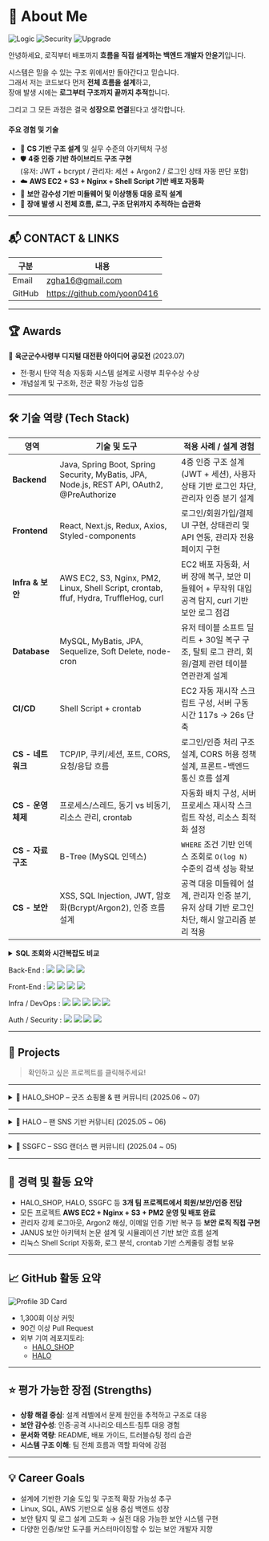 # 👋 About Me

![Logic](https://img.shields.io/badge/System_Logic-ON-blue?style=flat-square)
![Security](https://img.shields.io/badge/Security-HIGH-critical?style=flat-square)
![Upgrade](https://img.shields.io/badge/Growth-Daily-success?style=flat-square)

안녕하세요, 로직부터 배포까지 **흐름을 직접 설계하는 백엔드 개발자 안윤기**입니다.

시스템은 믿을 수 있는 구조 위에서만 돌아간다고 믿습니다.  
그래서 저는 코드보다 먼저 **전체 흐름을 설계**하고,  
장애 발생 시에는 **로그부터 구조까지 끝까지 추적**합니다.

그리고 그 모든 과정은 결국 **성장으로 연결**된다고 생각합니다.


####  주요 경험 및 기술

- 🌱 **CS 기반 구조 설계** 및 실무 수준의 아키텍처 구성  
- 🛡️ **4중 인증 기반 하이브리드 구조 구현**  
  (유저: JWT + bcrypt / 관리자: 세션 + Argon2 / 로그인 상태 자동 판단 포함)  
- ☁️ **AWS EC2 + S3 + Nginx + Shell Script 기반 배포 자동화**  
- 🔐 **보안 감수성 기반 미들웨어 및 이상행동 대응 로직 설계**  
- 🧠 **장애 발생 시 전체 흐름, 로그, 구조 단위까지 추적하는 습관화**


---

## 📬 CONTACT & LINKS

| 구분 | 내용 |
|------|------|
| Email | zgha16@gmail.com |
| GitHub | https://github.com/yoon0416 |

---

## 🏆 Awards

🥇 **육군군수사령부 디지털 대전환 아이디어 공모전** (2023.07)  
- 전·평시 탄약 적송 자동화 시스템 설계로 사령부 최우수상 수상  
- 개념설계 및 구조화, 전군 확장 가능성 입증  

---

## 🛠 기술 역량 (Tech Stack)

| 영역             | 기술 및 도구                                                                                    | 적용 사례 / 설계 경험                                                  |
| -------------- | ------------------------------------------------------------------------------------------ | -------------------------------------------------------------- |
| **Backend**    | Java, Spring Boot, Spring Security, MyBatis, JPA, Node.js, REST API, OAuth2, @PreAuthorize | 4중 인증 구조 설계 (JWT + 세션), 사용자 상태 기반 로그인 차단, 관리자 인증 분기 설계         |
| **Frontend**   | React, Next.js, Redux, Axios, Styled-components                                            | 로그인/회원가입/결제 UI 구현, 상태관리 및 API 연동, 관리자 전용 페이지 구현                |
| **Infra & 보안** | AWS EC2, S3, Nginx, PM2, Linux, Shell Script, crontab, ffuf, Hydra, TruffleHog, curl       | EC2 배포 자동화, 서버 장애 복구, 보안 미들웨어 + 무작위 대입 공격 탐지, curl 기반 보안 로그 점검 |
| **Database**   | MySQL, MyBatis, JPA, Sequelize, Soft Delete, node-cron                                     | 유저 테이블 소프트 딜리트 + 30일 복구 구조, 탈퇴 로그 관리, 회원/결제 관련 테이블 연관관계 설계     |
| **CI/CD**      | Shell Script + crontab                                                                     | EC2 자동 재시작 스크립트 구성, 서버 구동 시간 117s → 26s 단축                     |
| **CS - 네트워크**  | TCP/IP, 쿠키/세션, 포트, CORS, 요청/응답 흐름                                                          | 로그인/인증 처리 구조 설계, CORS 허용 정책 설계, 프론트-백엔드 통신 흐름 설계               |
| **CS - 운영체제**  | 프로세스/스레드, 동기 vs 비동기, 리소스 관리, crontab                                                       | 자동화 배치 구성, 서버 프로세스 재시작 스크립트 작성, 리소스 최적화 설정                     |
| **CS - 자료구조** | B-Tree (MySQL 인덱스) | `WHERE` 조건 기반 인덱스 조회로 `O(log N)` 수준의 검색 성능 확보 |
| **CS - 보안**    | XSS, SQL Injection, JWT, 암호화(Bcrypt/Argon2), 인증 흐름 설계                                      | 공격 대응 미들웨어 설계, 관리자 인증 분기, 유저 상태 기반 로그인 차단, 해시 알고리즘 분리 적용       |

<details>
<summary><strong>SQL 조회와 시간복잡도 비교</strong></summary>

<br>

| 항목                | 네가 실제 사용한 쿼리                         | 설명                                                                 | 시간복잡도   |
|---------------------|----------------------------------------------|----------------------------------------------------------------------|--------------|
| WHERE 조건 검색      | `SELECT * FROM account WHERE email = ?`      | `email`에 인덱스가 있으면 MySQL은 **B-Tree** 구조로 탐색 시작              | `O(log N)`   |
| Primary Key 조회     | `SELECT * FROM account WHERE id = ?`         | PK 컬럼은 기본적으로 인덱스가 걸림 → 빠른 탐색 가능                            | `O(log N)`   |
| 정렬 없이 전체 탐색 | `SELECT * FROM account`                      | 인덱스를 사용하지 않고 전체 테이블을 순차 탐색 (Full Table Scan)         | `O(N)`       |

- 🔍 B-Tree 인덱스란?
  - MySQL(InnoDB)의 기본 인덱스 구조.
  - 균형 잡힌 트리 구조로 되어 있어서, 검색 시 루트 노드 → 중간 노드 → 리프 노드까지 타고 내려가며 빠르게 탐색 가능.
  - 정렬된 상태로 저장되며, 범위 조건 검색에도 유리.
  - 평균 시간복잡도는 O(log N).

- ❗ 인덱스가 없다면?
  - SELECT * FROM account처럼 인덱스를 타지 않으면, 테이블 처음부터 끝까지 한 줄씩 확인하는 선형 탐색이 됨.
  - 이 경우 시간복잡도는 O(N), 즉 데이터가 많아질수록 성능 급하락.

#### 사용예시

| 사용 맥락        | 쿼리 예시                                   | 설명                  |
| ------------ | --------------------------------------- | ------------------- |
| 🔐 로그인 처리    | `SELECT * FROM account WHERE email = ?` | 이메일 인덱스 기반 빠른 탐색 사용 |
| 👤 관리자 상세 조회 | `SELECT * FROM account WHERE id = ?`    | PK 탐색으로 즉시 조회 가능    |


</details>



Back-End : <img src="https://img.shields.io/badge/SpringBoot-6DB33F?style=flat&logo=springboot&logoColor=white"/> <img src="https://img.shields.io/badge/Java-007396?style=flat&logo=openjdk&logoColor=white"/> <img src="https://img.shields.io/badge/MyBatis-000000?style=flat&logo=apache&logoColor=white"/> <img src="https://img.shields.io/badge/JPA-59666C?style=flat&logo=hibernate&logoColor=white"/>

Front-End : <img src="https://img.shields.io/badge/React-61DAFB?style=flat&logo=react&logoColor=black"/> <img src="https://img.shields.io/badge/Next.js-000000?style=flat&logo=nextdotjs&logoColor=white"/> <img src="https://img.shields.io/badge/Redux-764ABC?style=flat&logo=redux&logoColor=white"/> <img src="https://img.shields.io/badge/Axios-5A29E4?style=flat&logo=axios&logoColor=white"/>

Infra / DevOps : <img src="https://img.shields.io/badge/AWS EC2-FF9900?style=flat&logo=amazonaws&logoColor=white"/> <img src="https://img.shields.io/badge/AWS S3-569A31?style=flat&logo=amazonaws&logoColor=white"/> <img src="https://img.shields.io/badge/Linux-FCC624?style=flat&logo=linux&logoColor=black"/> <img src="https://img.shields.io/badge/Shell Script-4EAA25?style=flat&logo=gnubash&logoColor=white"/> <img src="https://img.shields.io/badge/Nginx-009639?style=flat&logo=nginx&logoColor=white"/>

Auth / Security : <img src="https://img.shields.io/badge/JWT-000000?style=flat&logo=jsonwebtokens&logoColor=white"/> <img src="https://img.shields.io/badge/Bcrypt-121212?style=flat&logo=security&logoColor=white"/> <img src="https://img.shields.io/badge/Argon2-33AADD?style=flat&logo=veracrypt&logoColor=white"/> <img src="https://img.shields.io/badge/Security Testing Tools-000000?style=flat&logo=kali-linux&logoColor=white"/>

---

## 📌 Projects
> 확인하고 싶은 프로젝트를 클릭해주세요!

---

<details>
<summary>🔹 HALO_SHOP – 굿즈 쇼핑몰 & 팬 커뮤니티 (2025.06 ~ 07)</summary>

**담당:** 회원/보안/인증 시스템 전담, EC2 인프라 구성, 자동 배포, 트러블슈팅 및 문서화  

### 🧰 사용기술

| 영역     | 기술 |
|----------|------|
| Frontend | React, Next.js, Redux, Styled-components, SockJS, StompJS, Recharts, Axios |
| Backend  | Spring Boot, Java 11, MyBatis, JPA, Spring Security, OAuth2, WebSocket |
| Infra    | AWS EC2, S3, Nginx, PM2, Shell Script, crontab |
| DB       | MySQL 8.x (Soft Delete, backup table, node-cron 기반 스케줄링) |
| 보안도구 | Hydra, ffuf, TruffleHog, curl, Nikto 등 |

### 📌 주요 기능

- 4중 인증 구조 (JWT + bcrypt / 세션 + Argon2)
- 관리자 권한 분기 및 세션 강제 종료 기능
- 보안 미들웨어로 XSS, SQL Injection, 빠른 요청 차단
- Shell Script 기반 자동 배포 (117s → 26s 단축)
- 실전 보안 도구(ffuf, Hydra 등) 기반 공격 대응 구조 설계

### 🔧 주요 트러블슈팅

- 요청 폭주 → rate limiter + IP 차단
- UTC 시간 설정 → `-Duser.timezone=Asia/Seoul`
- 프론트 비효율적 빌드 반복 → 조건 분기 + 병렬 실행 최적화

### 🤝 협업 및 회고

- 역할 분담 기반 개발 및 문서화 주도 (API 명세서, ERD 등)
- 피드백 기반 응답 포맷 통일 (isAdmin, role)
- 회의록/협업 툴 기반 커뮤니케이션 능동적 참여

### 🔗 링크

- [GitHub](https://github.com/joyulbi/HALO_SHOP)  
- [배포](http://43.202.189.108/)  
- [시연 영상](https://www.youtube.com/watch?v=Xm-JVtveUPE)

</details>

---

<details>
<summary>🔹 HALO – 팬 SNS 기반 커뮤니티 (2025.05 ~ 06)</summary>

**담당:** 회원/인증/결제 시스템, 상태 차단, 이메일 인증, EC2 배포 및 리버스 프록시 구성

### 🧰 사용기술

| 영역     | 기술 |
|----------|------|
| Frontend | React, Redux, Axios |
| Backend  | Node.js, Express, Passport, bcrypt, Nodemailer |
| Infra    | AWS EC2, PM2, Nginx |
| DB       | MySQL 8.x (Soft Delete, deleted_users 테이블) |
| 보안기반 | 이메일 인증, 상태 기반 로그인 차단, 관리자 권한 분기(role 기반) |

### 📌 주요 기능

- 세션 기반 인증 (`passport-local`), bcrypt 해싱
- 탈퇴/정지/휴면 계정 차단
- 이메일 인증 기반 임시 비밀번호 발급 및 복구
- 카카오페이 결제 시스템 구현 및 멤버십 등급 반영
- 관리자 role 기반 접근 제한 미들웨어 설계

### 🔧 트러블슈팅

- Soft delete 계정 정리 누락 → node-cron 기반 자동 제거 구현
- FK 제약으로 인한 삭제 실패 → 트랜잭션 + CASCADE 처리

### 🔗 링크

- [GitHub](https://github.com/IN-P/HALO)

</details>

---

<details>
<summary>🔹 SSGFC – SSG 랜더스 팬 커뮤니티 (2025.04 ~ 05)</summary>

**담당:** 인증/보안/로그 시스템, 관리자 기능, 크롤링, 외부 API 연동, 트러블슈팅 및 보안 문서화

### 🧰 사용기술

| 영역     | 기술 |
|----------|------|
| Frontend | Thymeleaf, Bootstrap, JavaScript |
| Backend  | Java 11, Spring Boot 2.7.14, Spring Security, JPA |
| DB       | MySQL 8.0 |
| Infra    | 로컬 Tomcat → AWS EC2 이전 준비 중 |
| 인증/보안 | Spring Security 커스텀 로그인, OAuth2, 이메일/전화 인증 |
| 외부 API | CoolSMS, Google SMTP, Kakao 주소 API, 기상청 초단기 API |
| 기타     | Jsoup 기반 HTML 크롤링 |

### 📌 주요 기능

- 소셜 로그인(OAuth2), 이메일·전화 인증 통합
- 관리자 권한 분리 및 접근 제어 (@PreAuthorize)
- 게시글/댓글 본인 인증, 비로그인 차단
- 로그 자동 수집 및 30일 보존 스케줄링
- 구조적 보안 설계 + 외부 API 활용

### 🔗 참고 문서

- [보안 설계 문서](https://github.com/yoon0416/ssgpack/blob/main/시큐리티.md)
- [트러블슈팅 문서](https://github.com/yoon0416/ssgpack/blob/main/트러블슈팅.md)
- [문서 저장소](https://github.com/yoon0416/document)
- [AWS 설정](https://github.com/yoon0416/ssgpack/blob/main/aws.md)
- [시연 영상](https://youtu.be/pWBEOX9JKqc)

</details>

---

## 💼 경력 및 활동 요약

- HALO_SHOP, HALO, SSGFC 등 **3개 팀 프로젝트에서 회원/보안/인증 전담**  
- 모든 프로젝트 **AWS EC2 + Nginx + S3 + PM2 운영 및 배포 완료**  
- 관리자 강제 로그아웃, Argon2 해싱, 이메일 인증 기반 복구 등 **보안 로직 직접 구현**  
- JANUS 보안 아키텍처 논문 설계 및 시뮬레이션 기반 보안 흐름 설계  
- 리눅스 Shell Script 자동화, 로그 분석, crontab 기반 스케줄링 경험 보유

---

## 📈 GitHub 활동 요약

![Profile 3D Card](https://github-profile-summary-cards.vercel.app/api/cards/profile-details?username=yoon0416&theme=vue)

- 1,300회 이상 커밋  
- 90건 이상 Pull Request  
- 외부 기여 레포지토리:
  - [HALO_SHOP](https://github.com/joyulbi/HALO_SHOP)
  - [HALO](https://github.com/IN-P/HALO)

---

## ⭐ 평가 가능한 장점 (Strengths)

- **상황 해결 중심**: 설계 레벨에서 문제 원인을 추적하고 구조로 대응  
- **보안 감수성**: 인증·공격 시나리오·테스트·침투 대응 경험  
- **문서화 역량**: README, 배포 가이드, 트러블슈팅 정리 습관  
- **시스템 구조 이해**: 팀 전체 흐름과 역할 파악에 강점  

---

## 💡 Career Goals

- 설계에 기반한 기술 도입 및 구조적 확장 가능성 추구  
- Linux, SQL, AWS 기반으로 실용 중심 백엔드 성장  
- 보안 탐지 및 로그 설계 고도화 → 실전 대응 가능한 보안 시스템 구현  
- 다양한 인증/보안 도구를 커스터마이징할 수 있는 보안 개발자 지향

